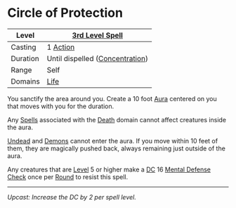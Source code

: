 # Circle of Protection

| Level    | [3rd Level Spell](3rd%20Level%20Spells.md)                            |
| -------- | --------------------------------------------------------------------- |
| Casting  | 1 [Action](../../../../Game%20Procedures/Core%20Procedures/Action.md) |
| Duration | Until dispelled ([Concentration](../../Concentration.md))             |
| Range    | Self                                                                  |
| Domains  | [Life](../../Spell%20Domains/Life.md)                                 |

You sanctify the area around you. Create a 10 foot [Aura](../../Areas%20of%20Effect/Aura.md) centered on you that moves with you for the duration.

Any [Spells](../../../Spells.md) associated with the [Death](../../Spell%20Domains/Death.md) domain cannot affect creatures inside the aura.

[Undead](../../../../Resources%20for%20GMs/Creatures/Creature%20Types/Undead.md) and [Demons](../../../../Resources%20for%20GMs/Creatures/Creature%20Types/Demon.md) cannot enter the aura. If you move within 10 feet of them, they are magically pushed back, always remaining just outside of the aura.

Any creatures that are [Level](../../../../Player%20Characters/Derived%20Statistics/Level.md) 5 or higher make a [DC](../../../../Game%20Procedures/Core%20Procedures/DC.md) 16 [Mental Defense](../../../../Player%20Characters/Derived%20Statistics/Mental%20Defense.md) [Check](../../../../Game%20Procedures/Core%20Procedures/Check.md) once per [Round](../../../../Game%20Procedures/Core%20Procedures/Round.md) to resist this spell.

---
*Upcast: Increase the DC by 2 per spell level.*
